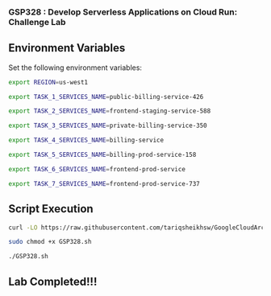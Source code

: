 ### GSP328 :  Develop Serverless Applications on Cloud Run: Challenge Lab 

## Environment Variables

Set the following environment variables:

```bash
export REGION=us-west1

export TASK_1_SERVICES_NAME=public-billing-service-426

export TASK_2_SERVICES_NAME=frontend-staging-service-588

export TASK_3_SERVICES_NAME=private-billing-service-350

export TASK_4_SERVICES_NAME=billing-service

export TASK_5_SERVICES_NAME=billing-prod-service-158

export TASK_6_SERVICES_NAME=frontend-prod-service

export TASK_7_SERVICES_NAME=frontend-prod-service-737
```

## Script Execution



```bash
curl -LO https://raw.githubusercontent.com/tariqsheikhsw/GoogleCloudArchitectLabs/main/Solutions/GSP328.sh

sudo chmod +x GSP328.sh

./GSP328.sh
```

## Lab Completed!!!
